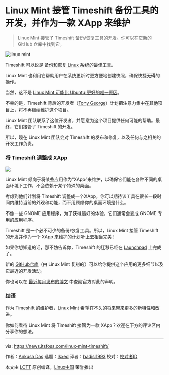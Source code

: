 [#]: subject: "Linux Mint to Maintain Timeshift Backup Tool as an XApp"
[#]: via: "https://news.itsfoss.com/linux-mint-timeshift/"
[#]: author: "Ankush Das https://news.itsfoss.com/author/ankush/"
[#]: collector: "lkxed"
[#]: translator: "hadisi1993"
[#]: reviewer: "wxy"
[#]: publisher: "wxy"
[#]: url: "https://linux.cn/article-14681-1.html"

Linux Mint 接管 Timeshift 备份工具的开发，并作为一款 XApp 来维护
======

> Linux Mint 接管了 Timeshift 备份/恢复工具的开发。你可以在它新的 GitHub 仓库中找到它。

![linux mint][1]

Timeshift 可以说是 [备份和恢复 Linux 系统的最佳工具][2]。

Linux Mint 也利用它帮助用户在系统更新时更方便地创建快照，确保快捷无碍的操作。

当然，这不是 [Linux Mint 可能比 Ubuntu 更好的唯一原因][3]。

不幸的是，Timeshift 背后的开发者（[Tony George][4]）计划把注意力集中在其他项目上，将不再继续维护这个项目。

Linux Mint 团队联系了这位开发者，并愿意为这个项目提供任何可能的帮助。最终，它们接管了 Timeshift 的开发。

所以，现在 Linux Mint 团队会对 Timeshift 的发布和修复，以及任何与之相关的开发工作负责。

### 将 Timeshift 调整成 XApp

![][5]

Linux Mint 倾向于将某些应用作为“XApp”来维护，以确保它们能在各种不同的桌面环境下工作，不会依赖于某个特殊的桌面。

考虑到他们计划将 Timeshift 调整成一个XApp，你可以期待该工具在很长一段时间内维持当前的外观和功能，而不用顾虑你的桌面环境是什么。

不像一些 GNOME 应用程序，为了获得最好的体验，它们通常会变成 GNOME 专用的应用程序。

Timeshift 是一个必不可少的备份/恢复工具。所以，Linux Mint 接管 Timeshift 的开发并作为一个 XApp 来维护的计划听上去相当完美！

如果你想知道的话，那不妨告诉你，Timeshift 的迁移已经在 [Launchpad][6] 上完成了。

新的 [GitHub仓库][7]（由 Linux Mint 复刻的）可以给你提供这个应用的更多细节以及它最近的开发活动。

你也可以在 [最近每月发布的博文][8] 中查阅官方对此的声明。

### 结语

作为 Timeshift 的维护者，Linux Mint 希望在不久的将来带来更多的新特性和改进。

你如何看待 Linux Mint 将 Timeshift 接管为一款 XApp？欢迎在下方的评论区内分享你的想法。

--------------------------------------------------------------------------------

via: https://news.itsfoss.com/linux-mint-timeshift/

作者：[Ankush Das][a]
选题：[lkxed][b]
译者：[hadisi1993](https://github.com/译者ID)
校对：[校对者ID](https://github.com/校对者ID)

本文由 [LCTT](https://github.com/LCTT/TranslateProject) 原创编译，[Linux中国](https://linux.cn/) 荣誉推出

[a]: https://news.itsfoss.com/author/ankush/
[b]: https://github.com/lkxed
[1]: https://news.itsfoss.com/wp-content/uploads/2022/06/linux-mint-time-shift.jpg
[2]: https://itsfoss.com/backup-restore-linux-timeshift/
[3]: https://itsfoss.com/linux-mint-vs-ubuntu/
[4]: https://teejeetech.com/
[5]: https://news.itsfoss.com/wp-content/uploads/2022/06/timeshiftlinux-mint.png
[6]: https://github.com/linuxmint/timeshift
[7]: https://github.com/linuxmint/timeshift
[8]: https://blog.linuxmint.com/?p=4323
